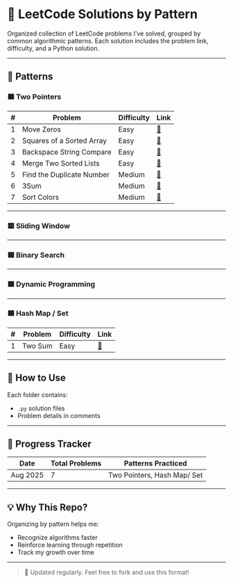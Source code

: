 # 🧠 LeetCode Solutions by Pattern

Organized collection of LeetCode problems I've solved, grouped by common algorithmic patterns. Each solution includes the problem link, difficulty, and a Python solution.

---

## 📌 Patterns

### 🟦 Two Pointers
| # | Problem | Difficulty | Link |
|--|---------|------------|------|
| 1 | Move Zeros | Easy | [🔗](https://leetcode.com/problems/move-zeroes/description/) |
| 2 | Squares of a Sorted Array | Easy | [🔗](https://leetcode.com/problems/squares-of-a-sorted-array/description/) |
| 3 | Backspace String Compare | Easy | [🔗](https://leetcode.com/problems/backspace-string-compare/) |
| 4 | Merge Two Sorted Lists | Easy | [🔗](https://leetcode.com/problems/merge-two-sorted-lists/) |
| 5 | Find the Duplicate Number | Medium | [🔗](https://leetcode.com/problems/find-the-duplicate-number/) |
| 6 | 3Sum | Medium | [🔗](https://leetcode.com/problems/3sum/description/) |
| 7 | Sort Colors | Medium | [🔗](https://leetcode.com/problems/sort-colors/description/) |
---

### 🟨 Sliding Window

---

### 🟥 Binary Search

---

### 🟩 Dynamic Programming

---

### 🟦 Hash Map / Set
| # | Problem | Difficulty | Link |
|--|---------|------------|------|
| 1 | Two Sum | Easy | [🔗](https://leetcode.com/problems/two-sum/description/) |

---

## 🧰 How to Use

Each folder contains:
- `.py` solution files
- Problem details in comments

---

## 📅 Progress Tracker

| Date | Total Problems | Patterns Practiced |
|------|----------------|--------------------|
| Aug 2025 | 7 | Two Pointers, Hash Map/ Set |

---

## 💡 Why This Repo?
Organizing by pattern helps me:
- Recognize algorithms faster
- Reinforce learning through repetition
- Track my growth over time

---

> 🔁 Updated regularly. Feel free to fork and use this format!

